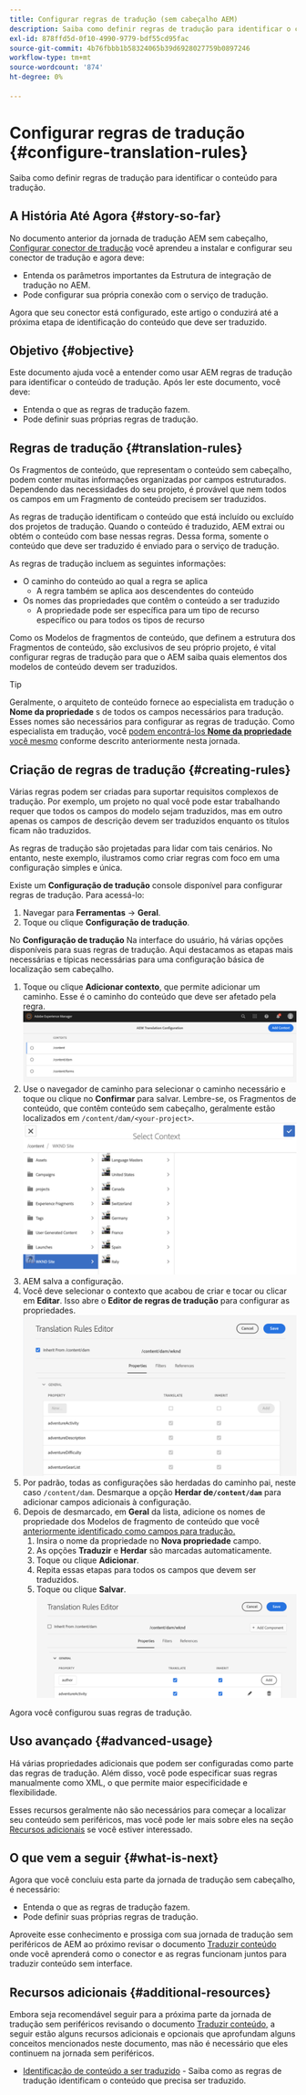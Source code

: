 ```yaml
---
title: Configurar regras de tradução (sem cabeçalho AEM)
description: Saiba como definir regras de tradução para identificar o conteúdo para tradução.
exl-id: 878ffd5d-0f10-4990-9779-bdf55cd95fac
source-git-commit: 4b76fbbb1b58324065b39d6928027759b0897246
workflow-type: tm+mt
source-wordcount: '874'
ht-degree: 0%

---
```


# Configurar regras de tradução {#configure-translation-rules}

Saiba como definir regras de tradução para identificar o conteúdo para tradução.

## A História Até Agora {#story-so-far}

No documento anterior da jornada de tradução AEM sem cabeçalho, [Configurar conector de tradução](configure-connector.md) você aprendeu a instalar e configurar seu conector de tradução e agora deve:

* Entenda os parâmetros importantes da Estrutura de integração de tradução no AEM.
* Pode configurar sua própria conexão com o serviço de tradução.

Agora que seu conector está configurado, este artigo o conduzirá até a próxima etapa de identificação do conteúdo que deve ser traduzido.

## Objetivo {#objective}

Este documento ajuda você a entender como usar AEM regras de tradução para identificar o conteúdo de tradução. Após ler este documento, você deve:

* Entenda o que as regras de tradução fazem.
* Pode definir suas próprias regras de tradução.

## Regras de tradução {#translation-rules}

Os Fragmentos de conteúdo, que representam o conteúdo sem cabeçalho, podem conter muitas informações organizadas por campos estruturados. Dependendo das necessidades do seu projeto, é provável que nem todos os campos em um Fragmento de conteúdo precisem ser traduzidos.

As regras de tradução identificam o conteúdo que está incluído ou excluído dos projetos de tradução. Quando o conteúdo é traduzido, AEM extrai ou obtém o conteúdo com base nessas regras. Dessa forma, somente o conteúdo que deve ser traduzido é enviado para o serviço de tradução.

As regras de tradução incluem as seguintes informações:

* O caminho do conteúdo ao qual a regra se aplica
   * A regra também se aplica aos descendentes do conteúdo
* Os nomes das propriedades que contêm o conteúdo a ser traduzido
   * A propriedade pode ser específica para um tipo de recurso específico ou para todos os tipos de recurso

Como os Modelos de fragmentos de conteúdo, que definem a estrutura dos Fragmentos de conteúdo, são exclusivos de seu próprio projeto, é vital configurar regras de tradução para que o AEM saiba quais elementos dos modelos de conteúdo devem ser traduzidos.

>[!TIP]
>
>Geralmente, o arquiteto de conteúdo fornece ao especialista em tradução o **Nome da propriedade** s de todos os campos necessários para tradução. Esses nomes são necessários para configurar as regras de tradução. Como especialista em tradução, você [podem encontrá-los **Nome da propriedade** você mesmo](getting-started.md#content-modlels) conforme descrito anteriormente nesta jornada.

## Criação de regras de tradução {#creating-rules}

Várias regras podem ser criadas para suportar requisitos complexos de tradução. Por exemplo, um projeto no qual você pode estar trabalhando requer que todos os campos do modelo sejam traduzidos, mas em outro apenas os campos de descrição devem ser traduzidos enquanto os títulos ficam não traduzidos.

As regras de tradução são projetadas para lidar com tais cenários. No entanto, neste exemplo, ilustramos como criar regras com foco em uma configuração simples e única.

Existe um **Configuração de tradução** console disponível para configurar regras de tradução. Para acessá-lo:

1. Navegar para **Ferramentas** -> **Geral**.
1. Toque ou clique **Configuração de tradução**.

No **Configuração de tradução** Na interface do usuário, há várias opções disponíveis para suas regras de tradução. Aqui destacamos as etapas mais necessárias e típicas necessárias para uma configuração básica de localização sem cabeçalho.

1. Toque ou clique **Adicionar contexto**, que permite adicionar um caminho. Esse é o caminho do conteúdo que deve ser afetado pela regra.
   ![Adicionar contexto](assets/add-translation-context.png)
1. Use o navegador de caminho para selecionar o caminho necessário e toque ou clique no **Confirmar** para salvar. Lembre-se, os Fragmentos de conteúdo, que contêm conteúdo sem cabeçalho, geralmente estão localizados em `/content/dam/<your-project>`.
   ![Selecione o caminho](assets/select-context.png)
1. AEM salva a configuração.
1. Você deve selecionar o contexto que acabou de criar e tocar ou clicar em **Editar**. Isso abre o **Editor de regras de tradução** para configurar as propriedades.
   ![Editor de regras de tradução](assets/translation-rules-editor.png)
1. Por padrão, todas as configurações são herdadas do caminho pai, neste caso `/content/dam`. Desmarque a opção **Herdar de`/content/dam`** para adicionar campos adicionais à configuração.
1. Depois de desmarcado, em **Geral** da lista, adicione os nomes de propriedade dos Modelos de fragmento de conteúdo que você [anteriormente identificado como campos para tradução.](getting-started.md#content-models)
   1. Insira o nome da propriedade no **Nova propriedade** campo.
   1. As opções **Traduzir** e **Herdar** são marcadas automaticamente.
   1. Toque ou clique **Adicionar**.
   1. Repita essas etapas para todos os campos que devem ser traduzidos.
   1. Toque ou clique **Salvar**.
      ![Adicionar propriedade](assets/add-property.png)

Agora você configurou suas regras de tradução.

## Uso avançado {#advanced-usage}

Há várias propriedades adicionais que podem ser configuradas como parte das regras de tradução. Além disso, você pode especificar suas regras manualmente como XML, o que permite maior especificidade e flexibilidade.

Esses recursos geralmente não são necessários para começar a localizar seu conteúdo sem periféricos, mas você pode ler mais sobre eles na seção [Recursos adicionais](#additional-resources) se você estiver interessado.

## O que vem a seguir {#what-is-next}

Agora que você concluiu esta parte da jornada de tradução sem cabeçalho, é necessário:

* Entenda o que as regras de tradução fazem.
* Pode definir suas próprias regras de tradução.

Aproveite esse conhecimento e prossiga com sua jornada de tradução sem periféricos de AEM ao próximo revisar o documento [Traduzir conteúdo](translate-content.md) onde você aprenderá como o conector e as regras funcionam juntos para traduzir conteúdo sem interface.

## Recursos adicionais {#additional-resources}

Embora seja recomendável seguir para a próxima parte da jornada de tradução sem periféricos revisando o documento [Traduzir conteúdo,](translate-content.md) a seguir estão alguns recursos adicionais e opcionais que aprofundam alguns conceitos mencionados neste documento, mas não é necessário que eles continuem na jornada sem periféricos.

* [Identificação de conteúdo a ser traduzido](/help/sites-cloud/administering/translation/rules.md) - Saiba como as regras de tradução identificam o conteúdo que precisa ser traduzido.
